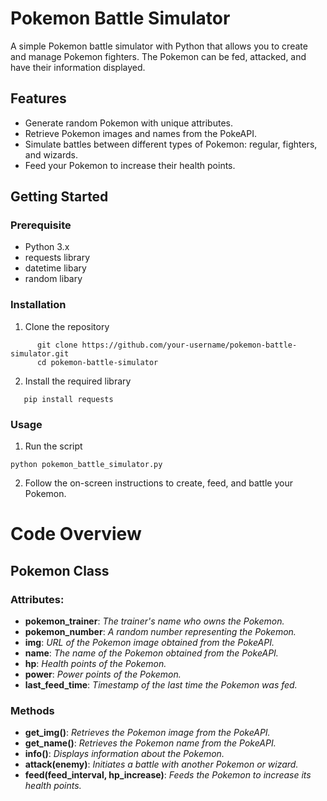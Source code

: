 # Pokemon Battle Simulator

A simple Pokemon battle simulator with Python that allows you to create and manage Pokemon fighters. The Pokemon can be fed, attacked, and have their information displayed.

## Features

- Generate random Pokemon with unique attributes.
- Retrieve Pokemon images and names from the PokeAPI.
- Simulate battles between different types of Pokemon: regular, fighters, and wizards.
- Feed your Pokemon to increase their health points.

## Getting Started
### Prerequisite

- Python 3.x
- requests library
- datetime libary
- random libary

### Installation

1. Clone the repository
```
      git clone https://github.com/your-username/pokemon-battle-simulator.git
      cd pokemon-battle-simulator
```
2. Install the required library
```
   pip install requests
```

### Usage

1. Run the script
```
python pokemon_battle_simulator.py
```
2. Follow the on-screen instructions to create, feed, and battle your Pokemon.

# Code Overview
## Pokemon Class

### Attributes:
- **pokemon_trainer**: _The trainer's name who owns the Pokemon._
- **pokemon_number**: _A random number representing the Pokemon._
- **img**: _URL of the Pokemon image obtained from the PokeAPI._
- **name**: _The name of the Pokemon obtained from the PokeAPI._
- **hp**: _Health points of the Pokemon._
- **power**: _Power points of the Pokemon._
- **last_feed_time**: _Timestamp of the last time the Pokemon was fed._

### Methods
- **get_img()**: _Retrieves the Pokemon image from the PokeAPI._
- **get_name()**: _Retrieves the Pokemon name from the PokeAPI._
- **info()**: _Displays information about the Pokemon._
- **attack(enemy)**: _Initiates a battle with another Pokemon or wizard._
- **feed(feed_interval, hp_increase)**: _Feeds the Pokemon to increase its health points._
